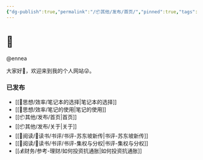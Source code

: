 ```yaml
---
{"dg-publish":true,"permalink":"/📦其他/发布/首页/","pinned":true,"tags":["gardenEntry"],"dgShowBacklinks":false,"dgShowLocalGraph":false,"dgShowInlineTitle":false,"noteIcon":"1","created":"2023-04-21T20:03:06.119+08:00","updated":""}
---
```


# 🌲

@ennea

大家好👋，欢迎来到我的个人网站😜。

### 已发布
- [[🧠思想/效率/笔记本的选择\|笔记本的选择]]
- [[🧠思想/效率/笔记的使用\|笔记的使用]]
- [[📦其他/发布/首页\|首页]]
- [[📦其他/发布/关于\|关于]]
- [[👀阅读/📖读书/书评/书评-苏东坡新传\|书评-苏东坡新传]]
- [[👀阅读/📖读书/书评/书评-集权与分权\|书评-集权与分权]]
- [[💰财务/参考-理财/如何投资抗通胀\|如何投资抗通胀]]
